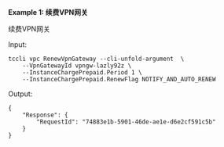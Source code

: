 **Example 1: 续费VPN网关**

续费VPN网关

Input: 

```
tccli vpc RenewVpnGateway --cli-unfold-argument  \
    --VpnGatewayId vpngw-lazly92z \
    --InstanceChargePrepaid.Period 1 \
    --InstanceChargePrepaid.RenewFlag NOTIFY_AND_AUTO_RENEW
```

Output: 
```
{
    "Response": {
        "RequestId": "74883e1b-5901-46de-ae1e-d6e2cf591c5b"
    }
}
```

